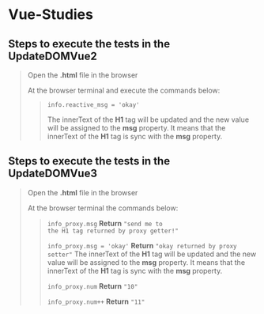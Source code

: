 # Vue-Studies

## Steps to execute the tests in the **UpdateDOMVue2**

> Open the **.html** file in the browser
>
> At the browser terminal and execute the commands below:
>> <code>info.reactive_msg = 'okay'</code>
>>
>> The innerText of the **H1** tag will be updated and the new value will be assigned to the **msg** property.
>> It means that the innerText of the **H1** tag is sync with the **msg** property.

## Steps to execute the tests in the **UpdateDOMVue3**

> Open the **.html** file in the browser
>
> At the browser terminal the commands below:
>> <code>info_proxy.msg</code>
>> **Return**
>> <code>"send me to the H1 tag returned by proxy getter!"</code>
>> 
>> <code>info_proxy.msg = 'okay'</code>
>> **Return**
>> <code>"okay returned by proxy setter"</code>
>> The innerText of the **H1** tag will be updated and the new value will be assigned to the **msg** property.
>> It means that the innerText of the **H1** tag is sync with the **msg** property.
>> 
>> 
>> <code>info_proxy.num</code>
>> **Return**
>> <code>"10"</code>
>> 
>> <code>info_proxy.num++</code>
>> **Return**
>> <code>"11"</code>
